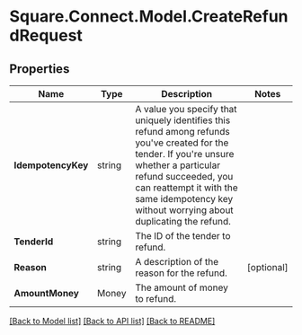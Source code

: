 # Square.Connect.Model.CreateRefundRequest
## Properties

Name | Type | Description | Notes
------------ | ------------- | ------------- | -------------
**IdempotencyKey** | string | A value you specify that uniquely identifies this refund among refunds you&#39;ve created for the tender.  If you&#39;re unsure whether a particular refund succeeded, you can reattempt it with the same idempotency key without worrying about duplicating the refund. | 
**TenderId** | string | The ID of the tender to refund. | 
**Reason** | string | A description of the reason for the refund. | [optional] 
**AmountMoney** | Money | The amount of money to refund. | 



[[Back to Model list]](../README.md#documentation-for-models) [[Back to API list]](../README.md#documentation-for-api-endpoints) [[Back to README]](../README.md)

